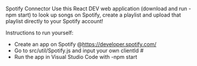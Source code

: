 Spotify Connector
Use this React DEV web application (download and run -npm start) to look up songs on Spotify, create a playlist and upload that playlist directly to your Spotify account!

Instructions to run yourself: 
- Create an app on Spotify @https://developer.spotify.com/
- Go to src/util/Spotify.js and input your own clientId #
- Run the app in Visual Studio Code with -npm start
